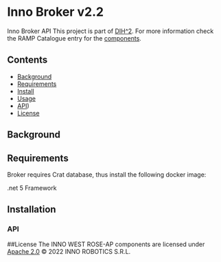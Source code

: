 # Inno Broker v2.2
 Inno Broker API
 This project is part of [DIH^2](http://www.dih-squared.eu/). For more information check the RAMP Catalogue entry for the [components](https://github.com/xxx).
 ## Contents

-   [Background](#background)
-   [Requirements](#requirements)
-   [Install](#install)
-   [Usage](#usage)
-   [API](#api))
-   [License](#license)

## Background

## Requirements

Broker requires Crat database, thus install the following docker image:


.net 5 Framework


## Installation
### API

##License
The INNO WEST ROSE-AP components are licensed under [Apache 2.0](/LICENSE) © 2022 INNO ROBOTICS S.R.L.
